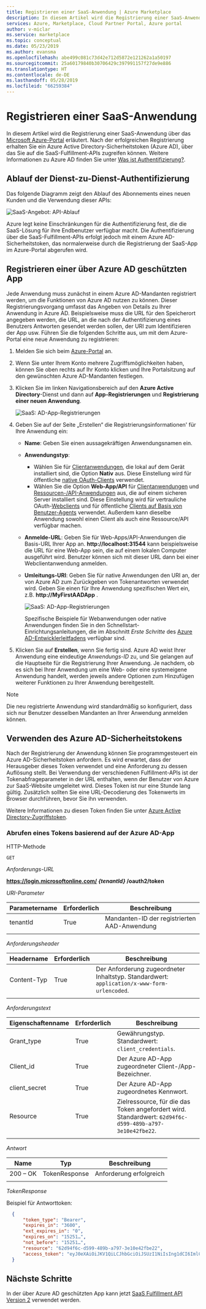 ```yaml
---
title: Registrieren einer SaaS-Anwendung | Azure Marketplace
description: In diesem Artikel wird die Registrierung einer SaaS-Anwendung über das Azure-Portal erläutert.
services: Azure, Marketplace, Cloud Partner Portal, Azure portal
author: v-miclar
ms.service: marketplace
ms.topic: conceptual
ms.date: 05/23/2019
ms.author: evansma
ms.openlocfilehash: abe499c081c73d42e712d5872e121262a1a50197
ms.sourcegitcommit: 25a60179840b30706429c397991157f27de9e886
ms.translationtype: HT
ms.contentlocale: de-DE
ms.lasthandoff: 05/28/2019
ms.locfileid: "66259384"
---
```

# <a name="register-a-saas-application"></a>Registrieren einer SaaS-Anwendung

In diesem Artikel wird die Registrierung einer SaaS-Anwendung über das [Microsoft Azure-Portal](https://portal.azure.com/) erläutert.  Nach der erfolgreichen Registrierung erhalten Sie ein Azure Active Directory-Sicherheitstoken (Azure AD), über das Sie auf die SaaS-Fulfillment-APIs zugreifen können.  Weitere Informationen zu Azure AD finden Sie unter [Was ist Authentifizierung?](https://docs.microsoft.com/azure/active-directory/develop/authentication-scenarios).


## <a name="service-to-service-authentication-flow"></a>Ablauf der Dienst-zu-Dienst-Authentifizierung

Das folgende Diagramm zeigt den Ablauf des Abonnements eines neuen Kunden und die Verwendung dieser APIs:

![SaaS-Angebot: API-Ablauf](./media/saas-offer-publish-api-flow-v1.png)

Azure legt keine Einschränkungen für die Authentifizierung fest, die die SaaS-Lösung für ihre Endbenutzer verfügbar macht. Die Authentifizierung über die SaaS-Fulfillment-APIs erfolgt jedoch mit einem Azure AD-Sicherheitstoken, das normalerweise durch die Registrierung der SaaS-App im Azure-Portal abgerufen wird. 


## <a name="register-an-azure-ad-secured-app"></a>Registrieren einer über Azure AD geschützten App

Jede Anwendung muss zunächst in einem Azure AD-Mandanten registriert werden, um die Funktionen von Azure AD nutzen zu können. Dieser Registrierungsvorgang umfasst das Angeben von Details zu Ihrer Anwendung in Azure AD. Beispielsweise muss die URL für den Speicherort angegeben werden, die URL, an die nach der Authentifizierung eines Benutzers Antworten gesendet werden sollen, der URI zum Identifizieren der App usw.  Führen Sie die folgenden Schritte aus, um mit dem Azure-Portal eine neue Anwendung zu registrieren:

1.  Melden Sie sich beim [Azure-Portal](https://portal.azure.com/) an.
2.  Wenn Sie unter Ihrem Konto mehrere Zugriffsmöglichkeiten haben, können Sie oben rechts auf Ihr Konto klicken und Ihre Portalsitzung auf den gewünschten Azure AD-Mandanten festlegen.
3.  Klicken Sie im linken Navigationsbereich auf den **Azure Active Directory**-Dienst und dann auf **App-Registrierungen** und **Registrierung einer neuen Anwendung**.

    ![SaaS: AD-App-Registrierungen](./media/saas-offer-app-registration-v1.png)

4.  Geben Sie auf der Seite „Erstellen“ die Registrierungsinformationen\' für Ihre Anwendung ein:
    -   **Name**: Geben Sie einen aussagekräftigen Anwendungsnamen ein.
    -   **Anwendungstyp**: 
        - Wählen Sie für [Clientanwendungen](https://docs.microsoft.com/azure/active-directory/develop/active-directory-dev-glossary#client-application), die lokal auf dem Gerät installiert sind, die Option **Nativ** aus. Diese Einstellung wird für öffentliche [native OAuth-Clients](https://docs.microsoft.com/azure/active-directory/develop/active-directory-dev-glossary#native-client) verwendet.
        - Wählen Sie die Option **Web-App/API** für [Clientanwendungen](https://docs.microsoft.com/azure/active-directory/develop/active-directory-dev-glossary#client-application) und [Ressourcen-/API-Anwendungen](https://docs.microsoft.com/azure/active-directory/develop/active-directory-dev-glossary#resource-server) aus, die auf einem sicheren Server installiert sind. Diese Einstellung wird für vertrauliche OAuth-[Webclients](https://docs.microsoft.com/azure/active-directory/develop/active-directory-dev-glossary#web-client) und für öffentliche [Clients auf Basis von Benutzer-Agents](https://docs.microsoft.com/azure/active-directory/develop/active-directory-dev-glossary#user-agent-based-client) verwendet.
        Außerdem kann dieselbe Anwendung sowohl einen Client als auch eine Ressource/API verfügbar machen.
    -   **Anmelde-URL**: Geben Sie für Web-Apps/API-Anwendungen die Basis-URL Ihrer App an. **http://localhost:31544** kann beispielsweise die URL für eine Web-App sein, die auf einem lokalen Computer ausgeführt wird. Benutzer können sich mit dieser URL dann bei einer Webclientanwendung anmelden.
    -   **Umleitungs-URI**: Geben Sie für native Anwendungen den URI an, der von Azure AD zum Zurückgeben von Tokenantworten verwendet wird. Geben Sie einen für Ihre Anwendung spezifischen Wert ein, z.B. **http://MyFirstAADApp** .

        ![SaaS: AD-App-Registrierungen](./media/saas-offer-app-registration-v1-2.png)

        Spezifische Beispiele für Webanwendungen oder native Anwendungen finden Sie in den Schnellstart-Einrichtungsanleitungen, die im Abschnitt *Erste Schritte* des [Azure AD-Entwicklerleitfadens](https://docs.microsoft.com/azure/active-directory/develop/active-directory-developers-guide) verfügbar sind.

5.  Klicken Sie auf **Erstellen**, wenn Sie fertig sind. Azure AD weist Ihrer Anwendung eine eindeutige *Anwendungs-ID* zu, und Sie gelangen auf die Hauptseite für die Registrierung Ihrer Anwendung. Je nachdem, ob es sich bei Ihrer Anwendung um eine Web- oder eine systemeigene Anwendung handelt, werden jeweils andere Optionen zum Hinzufügen weiterer Funktionen zu Ihrer Anwendung bereitgestellt.

>[!Note]
>Die neu registrierte Anwendung wird standardmäßig so konfiguriert, dass sich nur Benutzer desselben Mandanten an Ihrer Anwendung anmelden können.


## <a name="using-the-azure-ad-security-token"></a>Verwenden des Azure AD-Sicherheitstokens

Nach der Registrierung der Anwendung können Sie programmgesteuert ein Azure AD-Sicherheitstoken anfordern.  Es wird erwartet, dass der Herausgeber dieses Token verwendet und eine Anforderung zu dessen Auflösung stellt.  Bei Verwendung der verschiedenen Fulfillment-APIs ist der Tokenabfrageparameter in der URL enthalten, wenn der Benutzer von Azure zur SaaS-Website umgeleitet wird.  Dieses Token ist nur eine Stunde lang gültig.  Zusätzlich sollten Sie eine URL-Decodierung des Tokenwerts im Browser durchführen, bevor Sie ihn verwenden.

Weitere Informationen zu diesen Token finden Sie unter [Azure Active Directory-Zugriffstoken](https://docs.microsoft.com/azure/active-directory/develop/access-tokens).


### <a name="get-a-token-based-on-the-azure-ad-app"></a>Abrufen eines Tokens basierend auf der Azure AD-App

HTTP-Methode

`GET`

*Anforderungs-URL*

**https://login.microsoftonline.com/ *{tenantId}* /oauth2/token**

*URI-Parameter*

|  **Parametername**  | **Erforderlich**  | **Beschreibung**                               |
|  ------------------  | ------------- | --------------------------------------------- |
| tenantId             | True          | Mandanten-ID der registrierten AAD-Anwendung   |
|  |  |  |


*Anforderungsheader*

|  **Headername**  | **Erforderlich** |  **Beschreibung**                                   |
|  --------------   | ------------ |  ------------------------------------------------- |
|  Content-Typ     | True         | Der Anforderung zugeordneter Inhaltstyp. Standardwert: `application/x-www-form-urlencoded`.  |
|  |  |  |


*Anforderungstext*

| **Eigenschaftenname**   | **Erforderlich** |  **Beschreibung**                                                          |
| -----------------   | -----------  | ------------------------------------------------------------------------- |
|  Grant_type         | True         | Gewährungstyp. Standardwert: `client_credentials`.                    |
|  Client_id          | True         |  Der Azure AD-App zugeordneter Client-/App-Bezeichner.                  |
|  client_secret      | True         |  Der Azure AD-App zugeordnetes Kennwort.                               |
|  Resource           | True         |  Zielressource, für die das Token angefordert wird. Standardwert: `62d94f6c-d599-489b-a797-3e10e42fbe22`. |
|  |  |  |


*Antwort*

|  **Name**  | **Typ**       |  **Beschreibung**    |
| ---------- | -------------  | ------------------- |
| 200 – OK    | TokenResponse  | Anforderung erfolgreich   |
|  |  |  |

*TokenResponse*

Beispiel für Antworttoken:

``` json
  {
      "token_type": "Bearer",
      "expires_in": "3600",
      "ext_expires_in": "0",
      "expires_on": "15251…",
      "not_before": "15251…",
      "resource": "62d94f6c-d599-489b-a797-3e10e42fbe22",
      "access_token": "eyJ0eXAiOiJKV1QiLCJhbGciOiJSUzI1NiIsIng1dCI6ImlCakwxUmNxemhpeTRmcHhJeGRacW9oTTJZayIsImtpZCI6ImlCakwxUmNxemhpeTRmcHhJeGRacW9oTTJZayJ9…"
  }               
```


## <a name="next-steps"></a>Nächste Schritte

In der über Azure AD geschützten App kann jetzt [SaaS Fulfillment API Version 2](./pc-saas-fulfillment-api-v2.md) verwendet werden.
